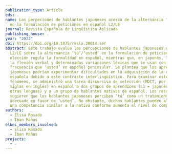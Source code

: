 ```yaml
---
publication_type: Article
eds: .
name: Las perpeciones de hablantes japoneses acerca de la alternancia "tú/usted"
  en la formulación de peticiones en español L2/LE
journal: Revista Española de Lingüística Aplicada
publishing_house: .
year: "2022"
doi: https://doi.org/10.1075/resla.20014.ser
abstract: Este trabajo evalúa las percepciones de hablantes japoneses de español
  L2/LE sobre la alternancia ‘tú’/‘usted’ en la formulación de peticiones. Esta
  elección regula la formalidad en español, mientras que, en japonés, lo hacen
  la flexión verbal y determinadas variaciones léxicas que se usan con mayor
  frecuencia que ‘usted’ en español peninsular. Se plantea que los aprendices
  japoneses podrían experimentar dificultades en la adquisición de la cortesía
  española debido a este contraste interlingüístico. Para examinar este
  fenómeno, se administró una tarea discursiva de selección (MDCT, por sus
  siglas en inglés) en español a dos grupos de aprendices (L1 = japonés; L1 =
  otras lenguas) y a un grupo de hablantes nativos de español. Los resultados
  sugieren que los hablantes japoneses perciben ‘tú’ como un tratamiento menos
  adecuado en favor de ‘usted’. No obstante, dichos hablantes pueden alcanzar
  una competencia similar a la nativa conforme aumenta el nivel de competencia.
authors:
  - Elisa Rosado
  - Iban Mañas
elbec_members_involved:
  - Elisa Rosado
  - Iban Mañas
projects:
  - .
---
```

